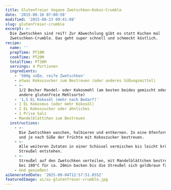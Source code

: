 ```yaml
---
title: Glutenfreier Vegane Zwetschken-Kokos-Crumble
date: '2015-08-16 07:00:58'
modified: '2015-08-23 09:41:08'
slug: glutenfreier-crumble
excerpt: >-
  Die Zwetschken sind reif! Zur Abwechslung gibt es statt Kuchen mal
  Zwetschken-Crumble. Das geht super schnell und schmeckt köstlich.
recipe:
  name: ''
  prepTime: PT10M
  cookTime: PT20M
  totalTime: PT30M
  servings: 4 Portionen
  ingredients:
    - '500g süße, reife Zwetschken'
    - etwas Kokoszucker zum Bestreuen (oder anderes Süßungsmittel)
    - >-
      1/2 Becher Mandel- oder Kokosmehl (am besten beides gemischt oder eine
      andere glutenfreie Mehlsorte)
    - '1,5 EL Kokosöl (mehr nach Bedarf)'
    - 1 EL Kokosmus (oder mehr Kokosöl)
    - 2 EL Kokoszucker oder ähnliches
    - 1 Prise Salz
    - Mandelblättchen zum Bestreuen
  instructions:
    - >-
      Die Zwetschken waschen, halbieren und entkernen. In eine Ofenform geben
      und je nach Süße der Früchte mit Kokoszucker bestreuen.
    - >-
      Alle weiteren Zutaten in einer Schüssel vermischen bis leicht krümmelige
      Streußel entstehen.
    - >-
      Streußel auf den Zwetschken verteilen, mit Mandelblättchen bestreuen und
      bei 180°C für ca. 20min backen bis die Streußel sich goldbraun färben.
    - Und genießen!
aiGeneratedDate: '2025-09-04T12:57:51.055Z'
featuredImage: ai/ai-glutenfreier-crumble.jpg
---
```


